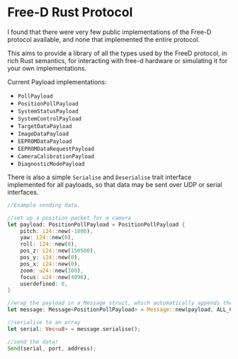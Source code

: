 # Free-D Rust Protocol

I found that there were very few public implementations of the Free-D protocol available, and none that implemented the entire protocol.

This aims to provide a library of all the types used by the FreeD protocol, in rich Rust semantics, for interacting with free-d hardware
or simulating it for your own implementations.

Current Payload implementations:
- `PollPayload`
- `PositionPollPayload`
- `SystemStatusPayload`
- `SystemControlPayload`
- `TargetDataPayload`
- `ImageDataPayload`
- `EEPROMDataPayload`
- `EEPROMDataRequestPayload`
- `CameraCalibrationPayload`
- `DiagnosticModePayload`

There is also a simple `Serialise` and `Deserialise` trait interface implemented for all payloads, so that data may be sent over UDP or
serial interfaces.

```rust
//Example sending data.

//set up a position packet for a camera
let payload: PositionPollPayload = PositionPollPayload {
    pitch: i24::new(-1000),
    yaw: i24::new(0),
    roll: i24::new(0),
    pos_z: i24::new(150500),
    pos_y: i24::new(0),
    pos_x: i24::new(0),
    zoom: u24::new(100),
    focus: u24::new(4096),
    userdefined: 0,
}

//wrap the payload in a Message struct, which automatically appends the command type & checksum
let message: Message<PositionPollPayload> = Message::new(payload, ALL_CAMERAS);

//serialise to an array
let serial: Vec<u8> = message.serialise();

//send the data!
Send(serial, port, address);
```


